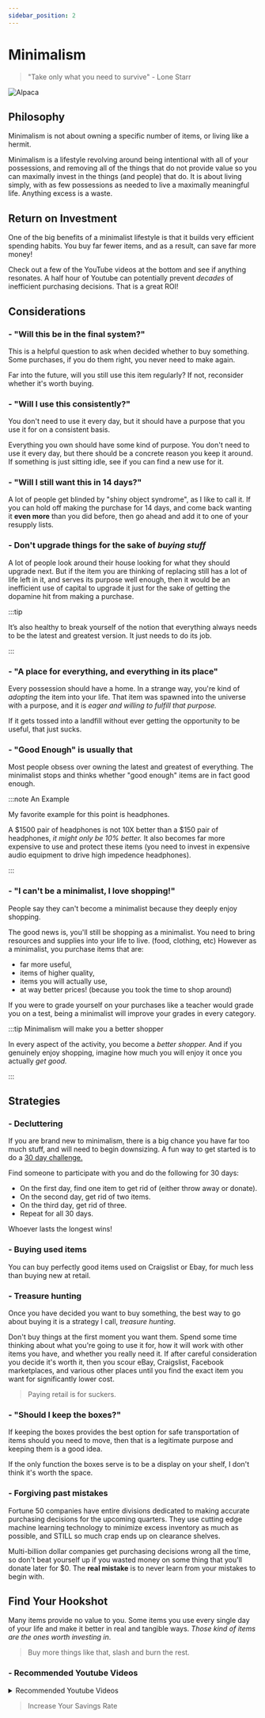 ```yaml
---
sidebar_position: 2
---
```


# Minimalism

>"Take only what you need to survive" - Lone Starr

![Alpaca](/img/meme-purchases.svg)

## Philosophy

Minimalism is not about owning a specific number of items, or living like a hermit. 

Minimalism is a lifestyle revolving around being intentional with all of your possessions, and removing all of the things that do not provide value so you can maximally invest in the things (and people) that do. It is about living simply, with as few possessions as needed to live a maximally meaningful life. Anything excess is a waste.

## Return on Investment

One of the big benefits of a minimalist lifestyle is that it builds very efficient spending habits. You buy far fewer items, and as a result, can save far more money!

Check out a few of the YouTube videos at the bottom and see if anything resonates. A half hour of Youtube can potentially prevent *decades* of inefficient purchasing decisions. That is a great ROI!

## Considerations

### - "Will this be in the final system?"

This is a helpful question to ask when decided whether to buy something. Some purchases, if you do them right, you never need to make again. 

Far into the future, will you still use this item regularly? If not, reconsider whether it's worth buying.

### - "Will I use this consistently?"

You don't need to use it every day, but it should have a purpose that you use it for on a consistent basis.

Everything you own should have some kind of purpose. You don't need to use it every day, but there should be a concrete reason you keep it around. If something is just sitting idle, see if you can find a new use for it.

### - "Will I still want this in 14 days?"

A lot of people get blinded by "shiny object syndrome", as I like to call it. If you can hold off making the purchase for 14 days, and come back wanting it **even more** than you did before, then go ahead and add it to one of your resupply lists.

### - Don't upgrade things for the sake of *buying stuff*

A lot of people look around their house looking for what they should upgrade next. But if the item you are thinking of replacing still has a lot of life left in it, and serves its purpose well enough, then it would be an inefficient use of capital to upgrade it just for the sake of getting the dopamine hit from making a purchase.

:::tip

It’s also healthy to break yourself of the notion that everything always needs to be the latest and greatest version. It just needs to do its job.

:::

### - "A place for everything, and everything in its place"

Every possession should have a home. In a strange way, you're kind of *adopting* the item into your life. That item was spawned into the universe with a purpose, and it is *eager and willing to fulfill that purpose.* 

If it gets tossed into a landfill without ever getting the opportunity to be useful, that just sucks.

### - "Good Enough" is usually that

Most people obsess over owning the latest and greatest of everything. The minimalist stops and thinks whether "good enough" items are in fact good enough. 

:::note An Example

My favorite example for this point is headphones. 

A $1500 pair of headphones is not 10X better than a $150 pair of headphones, *it might only be 10% better.* It also becomes far more expensive to use and protect these items (you need to invest in expensive audio equipment to drive high impedence headphones).

:::

### - "I can't be a minimalist, I love shopping!"

People say they can't become a minimalist because they deeply enjoy shopping. 

The good news is, you'll still be shopping as a minimalist. You need to bring resources and supplies into your life to live. (food, clothing, etc) However as a minimalist, you purchase items that are:

- far more useful, 
- items of higher quality,
- items you will actually use,
- at way better prices! (because you took the time to shop around)

If you were to grade yourself on your purchases like a teacher would grade you on a test, being a minimalist will improve your grades in every category. 

:::tip Minimalism will make you a better shopper

In every aspect of the activity, you become a *better shopper.* And if you genuinely enjoy shopping, imagine how much you will enjoy it once you actually *get good.*

:::

## Strategies

### - Decluttering

If you are brand new to minimalism, there is a big chance you have far too much stuff, and will need to begin downsizing. A fun way to get started is to do a [30 day challenge.](https://www.theminimalists.com/game/) 

Find someone to participate with you and do the following for 30 days:

- On the first day, find one item to get rid of (either throw away or donate). 
- On the second day, get rid of two items. 
- On the third day, get rid of three. 
- Repeat for all 30 days. 

Whoever lasts the longest wins!

### - Buying used items

You can buy perfectly good items used on Craigslist or Ebay, for much less than buying new at retail.

### - Treasure hunting

Once you have decided you want to buy something, the best way to go about buying it is a strategy I call, *treasure hunting*.

Don't buy things at the first moment you want them. Spend some time thinking about what you're going to use it for, how it will work with other items you have, and whether you really need it. If after careful consideration you decide it's worth it, then you scour eBay, Craigslist, Facebook marketplaces, and various other places until you find the exact item you want for significantly lower cost. 

>Paying retail is for suckers.

### - "Should I keep the boxes?"

If keeping the boxes provides the best option for safe transportation of items should you need to move, then that is a legitimate purpose and keeping them is a good idea. 

If the only function the boxes serve is to be a display on your shelf, I don't think it's worth the space.

### - Forgiving past mistakes

Fortune 50 companies have entire divisions dedicated to making accurate purchasing decisions for the upcoming quarters. They use cutting edge machine learning technology to minimize excess inventory as much as possible, and STILL so much crap ends up on clearance shelves.

Multi-billion dollar companies get purchasing decisions wrong all the time, so don't beat yourself up if you wasted money on some thing that you'll donate later for $0. The **real mistake** is to never learn from your mistakes to begin with.

## Find Your Hookshot

Many items provide no value to you. Some items you use every single day of your life and make it better in real and tangible ways. *Those kind of items are the ones worth investing in*. 

>Buy more things like that, slash and burn the rest.

### - Recommended Youtube Videos

<details>
  <summary>Recommended Youtube Videos</summary>
  <div>
    <iframe width="600" height="333" src="https://www.youtube.com/embed/w7rewjFNiys" title="YouTube video player" frameborder="0" allow="accelerometer; autoplay; clipboard-write; encrypted-media; gyroscope; picture-in-picture" allowfullscreen></iframe>
    <iframe width="600" height="333" src="https://www.youtube.com/embed/GgBpyNsS-jU" title="YouTube video player" frameborder="0" allow="accelerometer; autoplay; clipboard-write; encrypted-media; gyroscope; picture-in-picture" allowfullscreen></iframe>
    <iframe width="600" height="333" src="https://www.youtube.com/embed/JHcGmiZqKXo" title="YouTube video player" frameborder="0" allow="accelerometer; autoplay; clipboard-write; encrypted-media; gyroscope; picture-in-picture" allowfullscreen></iframe>
  </div>
</details>

>Increase Your Savings Rate